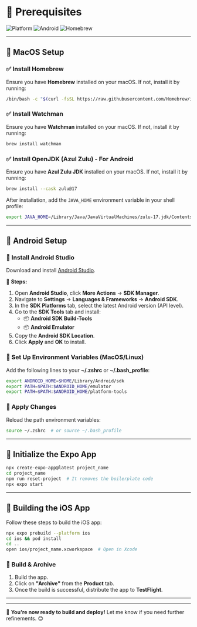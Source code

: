 
# 🚀 Prerequisites

![Platform](https://img.shields.io/badge/Platform-macOS%20%7C%20Linux%20%7C%20Windows-blue)
![Android](https://img.shields.io/badge/Android-SDK%20Setup-green)
![Homebrew](https://img.shields.io/badge/Homebrew-Installed-orange)

---

## 🍏 MacOS Setup

### ✅ Install Homebrew
Ensure you have **Homebrew** installed on your macOS. If not, install it by running:

```sh
/bin/bash -c "$(curl -fsSL https://raw.githubusercontent.com/Homebrew/install/HEAD/install.sh)"
````

### ✅ Install Watchman

Ensure you have **Watchman** installed on your macOS. If not, install it by running:

```sh
brew install watchman
```

### ✅ Install OpenJDK (Azul Zulu) - For Android

Ensure you have **Azul Zulu JDK** installed on your macOS. If not, install it by running:

```sh
brew install --cask zulu@17
```

After installation, add the `JAVA_HOME` environment variable in your shell profile:

```sh
export JAVA_HOME=/Library/Java/JavaVirtualMachines/zulu-17.jdk/Contents/Home
```

---

## 🤖 Android Setup

### 🔹 Install Android Studio

Download and install [Android Studio](https://developer.android.com/studio).

📌 **Steps:**

1. Open **Android Studio**, click **More Actions** → **SDK Manager**.
2. Navigate to **Settings** → **Languages & Frameworks** → **Android SDK**.
3. In the **SDK Platforms** tab, select the latest Android version (API level).
4. Go to the **SDK Tools** tab and install:
   - 📦 **Android SDK Build-Tools**
   - 📦 **Android Emulator**
5. Copy the **Android SDK Location**.
6. Click **Apply** and **OK** to install.

### 🔹 Set Up Environment Variables (MacOS/Linux)

Add the following lines to your **\~/.zshrc** or **\~/.bash\_profile**:

```sh
export ANDROID_HOME=$HOME/Library/Android/sdk
export PATH=$PATH:$ANDROID_HOME/emulator
export PATH=$PATH:$ANDROID_HOME/platform-tools
```

### 🔹 Apply Changes

Reload the path environment variables:

```sh
source ~/.zshrc  # or source ~/.bash_profile
```

---

## 🚀 Initialize the Expo App

```sh
npx create-expo-app@latest project_name
cd project_name
npm run reset-project  # It removes the boilerplate code
npx expo start
```

---

## 📱 Building the iOS App

Follow these steps to build the iOS app:

```sh
npx expo prebuild --platform ios
cd ios && pod install
cd ..
open ios/project_name.xcworkspace  # Open in Xcode
```

### 🔹 Build & Archive

1. Build the app.
2. Click on **"Archive"** from the **Product** tab.
3. Once the build is successful, distribute the app to **TestFlight**.

---


---

🚀 **You're now ready to build and deploy!** Let me know if you need further refinements. 😊

